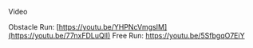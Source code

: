 Video

Obstacle Run:
[https://youtu.be/YHPNcVmgsIM](https://youtu.be/77nxFDLuQlI)
Free Run:
https://youtu.be/5SfbgqO7EiY

